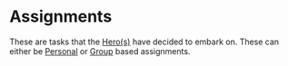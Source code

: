 # Assignments

These are tasks that the [Hero(s)](Definitions/Hero) have decided to embark on. These can either be [Personal](Definitions/Assignments/Personal) or [Group](Definitions/Assignments/Group) based assignments.
